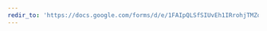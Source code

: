 ```yaml
---
redir_to: 'https://docs.google.com/forms/d/e/1FAIpQLSfSIUvEh1IRrohjTMZosKON0TXa-VgVNPaMX7PaOS9S0XBIXw/viewform'
---
```


